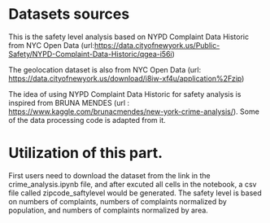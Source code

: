 # Datasets sources
This is the safety level analysis based on NYPD Complaint Data Historic from NYC Open Data (url:https://data.cityofnewyork.us/Public-Safety/NYPD-Complaint-Data-Historic/qgea-i56i)

The geolocation dataset is also from NYC Open Data (url: https://data.cityofnewyork.us/download/i8iw-xf4u/application%2Fzip)

The idea of using NYPD Complaint Data Historic for safety analysis is inspired from BRUNA MENDES (url : https://www.kaggle.com/brunacmendes/new-york-crime-analysis/). Some of the data processing code is adapted from it.

# Utilization of this part.
First users need to download the dataset from the link in the crime_analysis.ipynb file, and after excuted all cells in the notebook, a csv file called zipcode_saftylevel would be generated.
The safety level is based on numbers of complaints, numbers of complaints normalized by population, and numbers of complaints normalized by area.